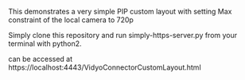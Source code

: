 This demonstrates a very simple PIP custom layout with setting Max constraint of the local camera to 720p

Simply clone this repository and run simply-https-server.py from your terminal with python2.

can be accessed at https://localhost:4443/VidyoConnectorCustomLayout.html
